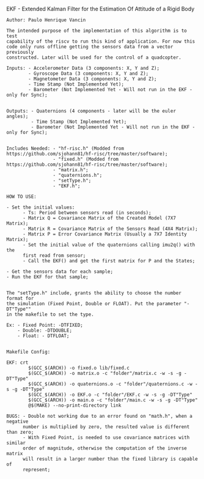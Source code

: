  EKF - Extended Kalman Filter for the Estimation Of Attitude of a Rigid Body

    Author: Paulo Henrique Vancin   

    The intended purpose of the implementation of this algorithm is to test
    capability of the riscv to run this kind of application. For now this
    code only runs offline getting the sensors data from a vector previously
    constructed. Later will be used for the control of a quadcopter.

    Inputs: - Accelerometer Data (3 components: X, Y and Z);
            - Gyroscope Data (3 components: X, Y and Z);
            - Magnetometer Data (3 components: X, Y and Z);
            - Time Stamp (Not Implemented Yet);
            - Barometer (Not Implemented Yet - Will not run in the EKF - only for Sync);


    Outputs: - Quaternions (4 components - later will be the euler angles);
             - Time Stamp (Not Implemented Yet);  
             - Barometer (Not Implemented Yet - Will not run in the EKF - only for Sync);


    Includes Needed: - "hf-risc.h" (Modded from https://github.com/sjohann81/hf-risc/tree/master/software);
                     - "fixed.h" (Modded from https://github.com/sjohann81/hf-risc/tree/master/software);
                     - "matrix.h";
                     - "quaternions.h";
                     - "setType.h";
                     - "EKF.h";

    HOW TO USE:

    - Set the initial values:
          - Ts: Period between sensors read (in seconds);
          - Matrix Q = Covariance Matrix of the Created Model (7X7 Matrix);
          - Matrix R = Covariance Matrix of the Sensors Read (4X4 Matrix);
          - Matrix P = Error Covariance Matrix (Usually a 7X7 Identity Matrix);
          - Set the initial value of the quaternions calling imu2q() with the
          first read from sensor;
          - Call the EKF() and get the first matrix for P and the States;

    - Get the sensors data for each sample;
    - Run the EKF for that sample;


    The "setType.h" include, grants the ability to choose the number format for
    the simulation (Fixed Point, Double or FLOAT). Put the parameter "-DT"Type""
    in the makefile to set the type.

    Ex: - Fixed Point: -DTFIXED;
        - Double: -DTDOUBLE;
        - Float: - DTFLOAT;


    Makefile Config:

    EKF: crt
    		$(GCC_$(ARCH)) -o fixed.o lib/fixed.c
    		$(GCC_$(ARCH)) -o matrix.o -c "folder"/matrix.c -w -s -g -DT"Type"
    		$(GCC_$(ARCH)) -o quaternions.o -c "folder"/quaternions.c -w -s -g -DT"Type"
    		$(GCC_$(ARCH)) -o EKF.o -c "folder"/EKF.c -w -s -g -DT"Type"
    		$(GCC_$(ARCH)) -o main.o -c "folder"/main.c -w -s -g -DT"Type"
    		@$(MAKE) --no-print-directory link

    BUGS: - Double not working due to an error found on "math.h", when a negative
          number is multiplied by zero, the resulted value is different than zero;
          - With Fixed Point, is needed to use covariance matrices with similar
          order of magnitude, otherwise the computation of the inverse matrix
          will result in a larger number than the fixed library is capable of
          represent;  
